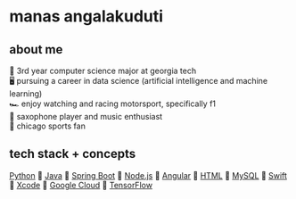 # manas angalakuduti
## about me
:bee:  3rd year computer science major at georgia tech  
:desktop_computer:  pursuing a career in data science (artificial intelligence and machine learning)  
:racing_car:  enjoy watching and racing motorsport, specifically f1  
:saxophone:  saxophone player and music enthusiast  
:basketball:  chicago sports fan  


## tech stack + concepts
<a href="https://www.python.org/" target="_blank">Python</a> :small_orange_diamond: <a href="https://docs.oracle.com/javase/specs/index.html">Java</a> :small_orange_diamond: <a href="https://spring.io/projects/spring-boot">Spring Boot</a> :small_orange_diamond: <a href="https://nodejs.org/en/">Node.js</a> :small_orange_diamond: <a href="https://angular.io/">Angular</a> :small_orange_diamond: <a href="https://html.com/">HTML</a> :small_orange_diamond: <a href="https://www.mysql.com/">MySQL</a> :small_orange_diamond: <a href="https://developer.apple.com/swift/">Swift</a> :small_orange_diamond: <a href="https://developer.apple.com/xcode/">Xcode</a> :small_orange_diamond: <a href="https://cloud.google.com/">Google Cloud</a> :small_orange_diamond: <a href="https://www.tensorflow.org/">TensorFlow</a>  

<!--
:dizzy: <a href="https://www.javascript.com/">JavaScript</a> :dizzy: <a href="https://openjfx.io/">JavaFX</a> 
:dizzy: <a href="https://firebase.google.com/">Google Firebase</a>
:dizzy: <a href="https://www.jenkins.io/">Jenkins</a>
-->
<!--
Spring Boot, Angular other techs

also section about interests such as f1, chicago sports, music (check out my spotify)
-->
<!--
**manasangalakuduti/manasangalakuduti** is a ✨ _special_ ✨ repository because its `README.md` (this file) appears on your GitHub profile.

Here are some ideas to get you started:

- 🔭 I’m currently working on ...
- 🌱 I’m currently learning ...
- 👯 I’m looking to collaborate on ...
- 🤔 I’m looking for help with ...
- 💬 Ask me about ...
- 📫 How to reach me: ...
- 😄 Pronouns: ...
- ⚡ Fun fact: ...
-->
